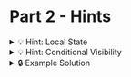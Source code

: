 # Part 2 - Hints

<details>
<summary>💡 Hint: Local State </summary>

If a state is only needed in one component, it should be
kept local inside of that specific component.

```jsx
// bad:
function App() {
  const [showDetails,setShowDetails] = useState(false)
  //...

  <MyComponent showDetails={showDetails} />
}
```

```jsx
// better:
function MyComponent() {
  const [showDetails, setShowDetails] = useState(false);
  //...

  return showDetails ? <MyDetails /> : <MyPreview />;
}
```

</details>

<details>
<summary>💡 Hint: Conditional Visibility </summary>

You can use `ternary operators` inside your jsx:

```jsx
const isOpen = true;
//...
<section>{isOpen ? <p>I am visible!></p> : null}</section>;
```

```jsx
const isOpen = true;
//...
<section>{isOpen && <p>I am visible!></p>}</section>;
```

</details>

<details>
<summary>🔒 Example Solution </summary>
Only check this solution after giving this part a good try!

[🔗 Part 2 Example Solution](https://github.com/wd-bootcamp/theme-creator-example-solution/tree/part-2)

</details>
